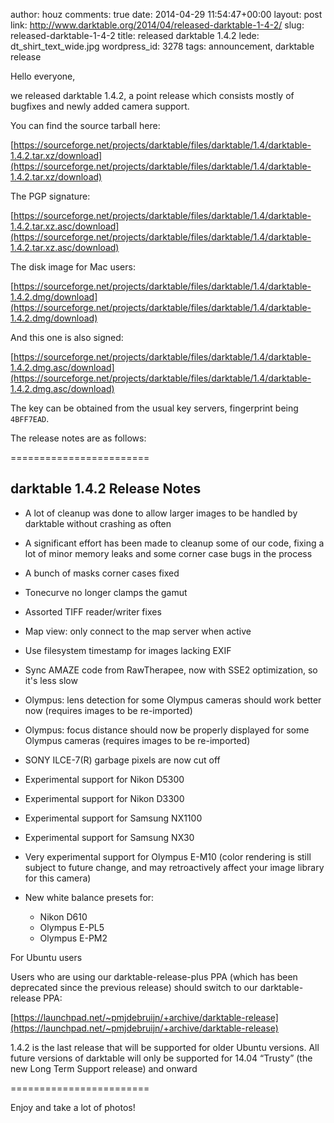 author: houz
comments: true
date: 2014-04-29 11:54:47+00:00
layout: post
link: http://www.darktable.org/2014/04/released-darktable-1-4-2/
slug: released-darktable-1-4-2
title: released darktable 1.4.2
lede: dt_shirt_text_wide.jpg
wordpress_id: 3278
tags: announcement, darktable release

Hello everyone,

we released darktable 1.4.2, a point release which consists mostly of bugfixes and newly added camera support.

You can find the source tarball here:

[https://sourceforge.net/projects/darktable/files/darktable/1.4/darktable-1.4.2.tar.xz/download](https://sourceforge.net/projects/darktable/files/darktable/1.4/darktable-1.4.2.tar.xz/download)

The PGP signature:

[https://sourceforge.net/projects/darktable/files/darktable/1.4/darktable-1.4.2.tar.xz.asc/download](https://sourceforge.net/projects/darktable/files/darktable/1.4/darktable-1.4.2.tar.xz.asc/download)

The disk image for Mac users:

[https://sourceforge.net/projects/darktable/files/darktable/1.4/darktable-1.4.2.dmg/download](https://sourceforge.net/projects/darktable/files/darktable/1.4/darktable-1.4.2.dmg/download)

And this one is also signed:

[https://sourceforge.net/projects/darktable/files/darktable/1.4/darktable-1.4.2.dmg.asc/download](https://sourceforge.net/projects/darktable/files/darktable/1.4/darktable-1.4.2.dmg.asc/download)

The key can be obtained from the usual key servers, fingerprint being `4BFF7EAD`.

The release notes are as follows:

========================

## darktable 1.4.2 Release Notes

* A lot of cleanup was done to allow larger images to be handled by darktable without crashing as often
* A significant effort has been made to cleanup some of our code, fixing a lot of minor memory leaks and some corner case bugs in the process
* A bunch of masks corner cases fixed
* Tonecurve no longer clamps the gamut
* Assorted TIFF reader/writer fixes
* Map view: only connect to the map server when active
* Use filesystem timestamp for images lacking EXIF
* Sync AMAZE code from RawTherapee, now with SSE2 optimization, so it's less slow
* Olympus: lens detection for some Olympus cameras should work better now (requires images to be re-imported)
* Olympus: focus distance should now be properly displayed for some Olympus cameras (requires images to be re-imported)
* SONY ILCE-7(R) garbage pixels are now cut off
* Experimental support for Nikon D5300
* Experimental support for Nikon D3300
* Experimental support for Samsung NX1100
* Experimental support for Samsung NX30
* Very experimental support for Olympus E-M10 (color rendering is still subject to future change, and may retroactively affect your image library for this camera)
* New white balance presets for:

    * Nikon D610
    * Olympus E-PL5
    * Olympus E-PM2

For Ubuntu users

Users who are using our darktable-release-plus PPA (which has been deprecated since the previous release) should switch to our darktable-release PPA:

[https://launchpad.net/~pmjdebruijn/+archive/darktable-release](https://launchpad.net/~pmjdebruijn/+archive/darktable-release)

1.4.2 is the last release that will be supported for older Ubuntu versions. All future versions of darktable will only be supported for 14.04 “Trusty” (the new Long Term Support release) and onward

========================

Enjoy and take a lot of photos!
